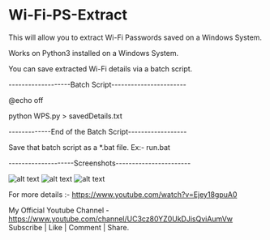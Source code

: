 # Wi-Fi-PS-Extract
This will allow you to extract Wi-Fi Passwords saved on a Windows System.

Works on Python3 installed on a Windows System.

You can save extracted Wi-Fi details via a batch script.

-------------------Batch Script-----------------------

@echo off

python WPS.py > savedDetails.txt

-------------End of the Batch Script------------------

Save that batch script as a *.bat file.
Ex:- run.bat


--------------------Screenshots-----------------------




![alt text](https://i.ibb.co/6s3wyZM/Results.png)
![alt text](https://i.ibb.co/s5LxvX7/Results.png)
![alt text](https://i.ibb.co/KG4hyCL/Results.png)





For more details :- https://www.youtube.com/watch?v=Ejey18gpuA0

My Official Youtube Channel - https://www.youtube.com/channel/UC3cz80YZ0UkDJisQviAumVw
Subscribe | Like | Comment | Share.
